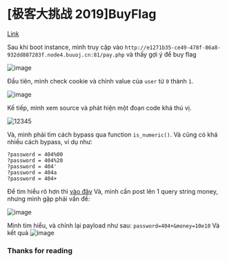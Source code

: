 # [极客大挑战 2019]BuyFlag
[Link](https://buuoj.cn/challenges#[%E6%9E%81%E5%AE%A2%E5%A4%A7%E6%8C%91%E6%88%98%202019]BuyFlag)

Sau khi boot instance, mình truy cập vào `http://e1271b35-ce49-478f-86a8-932dd887283f.node4.buuoj.cn:81/pay.php` và thấy gợi ý để buy flag

![image](https://user-images.githubusercontent.com/95614411/173813875-c6dad6b4-bf36-4149-b52e-71e49626cf05.png)

Đầu tiên, mình check cookie và chỉnh value của `user` từ `0` thành `1`.

![image](https://user-images.githubusercontent.com/95614411/173814100-491eff95-ef51-4df6-9782-5c2d9160b159.png)

Kế tiếp, mình xem source và phát hiện một đoạn code khá thú vị.

![12345](https://user-images.githubusercontent.com/95614411/173814746-9b135562-2126-4565-b0af-10d214c42312.png)


Và, mình phải tìm cách bypass qua function `is_numeric()`. Và cũng có khá nhiều cách bypass, ví dụ như:

```
?password = 404%00
?password = 404%20
?password = 404'
?password = 404a
?password = 404+
```
Để tìm hiểu rõ hơn thì [vào đây](https://chowdera.com/2022/01/202201160540112886.html)
Và, mình cần post lên 1 query string money, nhưng mình gặp phải vấn đề:

![image](https://user-images.githubusercontent.com/95614411/173815515-99adcf58-312f-42c1-9744-9fab1a044198.png)

Mình tìm hiểu, và chỉnh lại payload như sau: `password=404+&money=10e10`
Và kết quả
![image](https://user-images.githubusercontent.com/95614411/173815726-5fa9b482-e620-41a0-a62f-b8fdd553c01e.png)

### Thanks for reading
